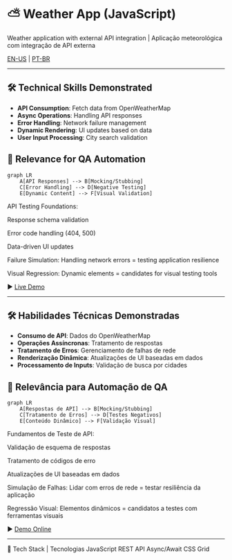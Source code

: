 # ⛅ Weather App (JavaScript)  
Weather application with external API integration | Aplicação meteorológica com integração de API externa  

[EN-US](#en) | [PT-BR](#pt-br)  

---

<a name="en"></a>
## 🛠️ Technical Skills Demonstrated  
- **API Consumption**: Fetch data from OpenWeatherMap  
- **Async Operations**: Handling API responses  
- **Error Handling**: Network failure management  
- **Dynamic Rendering**: UI updates based on data  
- **User Input Processing**: City search validation  

## 🎯 Relevance for QA Automation  

```mermaid
graph LR
    A[API Responses] --> B[Mocking/Stubbing]
    C[Error Handling] --> D[Negative Testing]
    E[Dynamic Content] --> F[Visual Validation]
```

API Testing Foundations:

Response schema validation

Error code handling (404, 500)

Data-driven UI updates

Failure Simulation:
Handling network errors = testing application resilience

Visual Regression:
Dynamic elements = candidates for visual testing tools

▶️ [Live Demo](https://derre3.github.io/weather-app/)

---

<a name="pt-br"></a>

## 🛠️ Habilidades Técnicas Demonstradas
- **Consumo de API**: Dados do OpenWeatherMap
- **Operações Assíncronas**: Tratamento de respostas
- **Tratamento de Erros**: Gerenciamento de falhas de rede
- **Renderização Dinâmica**: Atualizações de UI baseadas em dados
- **Processamento de Inputs**: Validação de busca por cidades

## 🎯 Relevância para Automação de QA
```mermaid
graph LR
    A[Respostas de API] --> B[Mocking/Stubbing]
    C[Tratamento de Erros] --> D[Testes Negativos]
    E[Conteúdo Dinâmico] --> F[Validação Visual]
```

Fundamentos de Teste de API:

Validação de esquema de respostas

Tratamento de códigos de erro

Atualizações de UI baseadas em dados

Simulação de Falhas:
Lidar com erros de rede = testar resiliência da aplicação

Regressão Visual:
Elementos dinâmicos = candidatos a testes com ferramentas visuais

▶️ [Demo Online](https://derre3.github.io/weather-app/)

---

🔧 Tech Stack | Tecnologias
JavaScript REST API Async/Await CSS Grid
